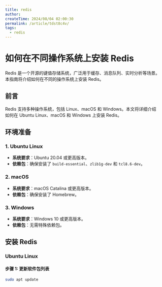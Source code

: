 ```yaml
---
title: redis
author:
createTime: 2024/08/04 02:00:30
permalink: /article/tdst8c4v/
tags:
  - redis
---
```

# 如何在不同操作系统上安装 Redis

Redis 是一个开源的键值存储系统，广泛用于缓存、消息队列、实时分析等场景。本指南将介绍如何在不同的操作系统上安装 Redis。

## 前言

Redis 支持多种操作系统，包括 Linux、macOS 和 Windows。本文将详细介绍如何在 Ubuntu Linux、macOS 和 Windows 上安装 Redis。

## 环境准备

### 1. Ubuntu Linux

- **系统要求**：Ubuntu 20.04 或更高版本。
- **依赖包**：确保安装了 `build-essential`、`zlib1g-dev` 和 `tcl8.6-dev`。

### 2. macOS

- **系统要求**：macOS Catalina 或更高版本。
- **依赖包**：确保安装了 Homebrew。

### 3. Windows

- **系统要求**：Windows 10 或更高版本。
- **依赖包**：无需特殊依赖包。

## 安装 Redis

### Ubuntu Linux

#### 步骤 1: 更新软件包列表

```bash
sudo apt update
```